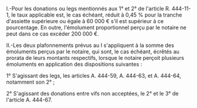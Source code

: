 I.-Pour les donations ou legs mentionnés aux 1° et 2° de l'article R. 444-11-1, le taux applicable est, le cas échéant, réduit à 0,45 % pour la tranche d'assiette supérieure ou égale à 60 000 € s'il est supérieur à ce pourcentage. En outre, l'émolument proportionnel perçu par le notaire ne peut dans ce cas excéder 200 000 €. 


II.-Les deux plafonnements prévus au I s'appliquent à la somme des émoluments perçus par le notaire, qui sont, le cas échéant, écrêtés au prorata de leurs montants respectifs, lorsque le notaire perçoit plusieurs émoluments en application des dispositions suivantes : 


1° S'agissant des legs, les articles A. 444-59, A. 444-63, et A. 444-64, notamment son 2° ; 


2° S'agissant des donations entre vifs non acceptées, le 2° et le 3° de l'article A. 444-67.


  
